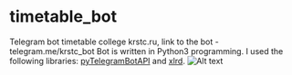 # timetable_bot
Telegram bot timetable сollege krstc.ru, link to the bot - telegram.me/krstc_bot
Bot is written in Python3 programming. I used the following libraries: [pyTelegramBotAPI](https://github.com/eternnoir/pyTelegramBotAPI) and [xlrd](https://github.com/python-excel/xlrd).
![Alt text](https://telegram.org/file/811140058/2/7GzMJk4Ij54/a1649c56fa9f805828)
